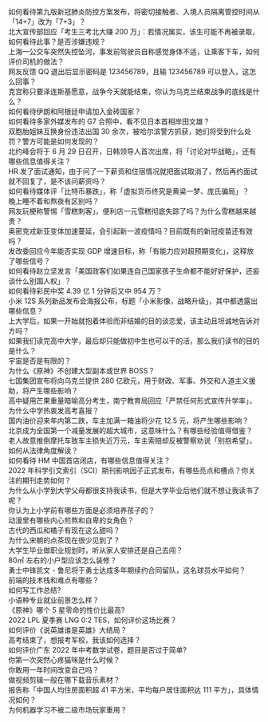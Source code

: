 如何看待第九版新冠肺炎防控方案发布，将密切接触者、入境人员隔离管控时间从「14+7」改为「7+3」？  
北大宣传部回应「考生三考北大赚 200 万」：若情况属实，该生可能不再被录取，如何看待此事？是否涉嫌违规？  
上海一公交车突然失控坠河，事发前驾驶员自称感觉身体不适，让乘客下车，如何评价司机的做法？  
网友反馈 QQ 退出后显示密码是 123456789，且输 123456789 可以登入，这怎么回事？  
克宫称只要泽连斯基愿意，战争今天就能结束，你认为乌克兰结束战争的底线是什么？  
如何看待伊朗和阿根廷申请加入金砖国家？  
如何看待多家外媒发布的 G7 合照中，看不见日本首相岸田文雄？  
双胞胎姐妹互换身份违法出国 30 余次，被哈尔滨警方抓获，她们将受到什么处罚？警方可能是如何发现的？  
北约峰会将于 6 月 29 日召开，日韩领导人首次出席，将「讨论对华战略」，还有哪些信息值得关注？  
HR 发了面试通知，由于问了一下薪资和住宿情况就把面试取消了，然后再约面试就不回复了，是不该问薪资吗？  
如何看待媒体评「比特币暴跌」，称「虚拟货币终究是黄粱一梦、庞氏骗局」？  
晚上睡不着和熬夜有区别吗？  
网友玩梗称警惕「雪糕刺客」，便利店一元雪糕彻底失踪了吗？为什么雪糕越来越贵？  
奥密克戎新亚变体加速蔓延，会引起新一波疫情吗？目前既有的新冠疫苗还有效吗？  
发改委回应今年能否实现 GDP 增速目标，称「有能力应对超预期变化」，这释放了哪些信号？  
如何看待赵立坚发言「美国政客们如果连自己国家孩子生命都不能好好保护，还妄谈什么别国人权」？  
如何看待彩民中奖 4.39 亿 1 分钟后又中 954 万？  
小米 12S 系列新品发布会海报公布，标题「小米影像，战略升级」，其中都透露出哪些信息？  
上大学后，如果一开始就抱着体验而非结婚的目的谈恋爱，该主动且坦诚地告诉对方吗？  
如果我们读完高中大学，最后却只能做初中生也可以干的活，那么我们读书的目的是什么？  
宇宙是否是有限的？  
为什么《原神》不创建大型副本或世界 BOSS？  
七国集团宣布将向乌克兰提供 280 亿欧元，用于财政、军事、外交和人道主义援助，将产生哪些影响？  
高中疑用芒果重量暗喻高分考生，南宁教育局回应「严禁任何形式宣传升学率」，为什么中学热衷发高考喜报？  
国内油价迎来年内第二跌，车主加满一箱油将少花 12.5 元，将产生哪些影响？  
北京成为全国第一个减量发展的超大城市，这意味什么？有哪些经验值得借鉴？  
老人故意推倒摩托车致车主损失近万元，车主索赔却反被警察劝说「别抱希望」，如何从法律角度解读？  
如何看待 HM 中国首店闭店，有哪些信息值得关注？  
2022 年科学引文索引（SCI）期刊影响因子正式发布，有哪些亮点和槽点？你关注的期刊走势如何？  
为什么从小学到大学父母都很支持我读书，但是大学毕业后他们就不想让我读书了呢？  
你认为上小学前有哪些方面是必须培养孩子的？  
动漫里有哪些内心煎熬和自卑的女角色？  
古代的西瓜和橘子有现在这么甜吗？  
为什么宋朝的点茶现在很少见到了？  
大学生毕业做职业规划时，听从家人安排还是自己去闯？  
80㎡ 左右的小户型应该怎么装修？  
勇士中锋凯文 - 鲁尼将于勇士达成多年期续约合同留队，这名球员水平如何？  
前端的技术栈和难点有哪些？  
如何写工作总结?  
小语种专业就业前景怎么样？  
《原神》哪个 5 星零命的性价比最高?  
2022 LPL 夏季赛 LNG 0:2 TES，如何评价这场比赛？  
如何评价《说英雄谁是英雄》大结局？  
高考结束了，想报考军校，我该如何选择？  
如何评价广东 2022 年中考数学试卷，题目是否过于简单?  
你第一次突然心疼猫咪是什么时候？  
你敢用一年时间改变自己吗？  
做视频剪辑一般在哪下载音乐素材？  
报告称「中国人均住房面积超 41 平方米，平均每户居住面积达 111 平方」，具体情况如何？  
为何机器学习不被二级市场玩家重用？  
